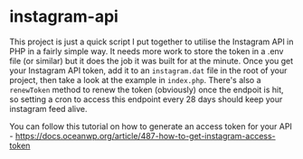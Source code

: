 # instagram-api

This project is just a quick script I put together to utilise the Instagram API in PHP in a fairly simple way. It needs more work to store the token in a .env file (or similar) but it does the job it was built for at the minute. Once you get your Instagram API token, add it to an `instagram.dat` file in the root of your project, then take a look at the example in `index.php`. There's also a `renewToken` method to renew the token (obviously) once the endpoit is hit, so setting a cron to access this endpoint every 28 days should keep your instagram feed alive.

You can follow this tutorial on how to generate an access token for your API - https://docs.oceanwp.org/article/487-how-to-get-instagram-access-token
